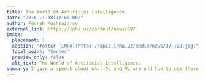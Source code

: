 ```yaml
---
title: The World of Artificial Intelligence
date: "2018-11-18T18:00:00Z"
author: Farruh Kushnazarov
external_link: https://inha.uz/content/news/697
image:
  placement: 1
  caption: "Poster [INHA](https://api2.inha.uz/media/news/17-720.jpg)"
  focal_point: "Center"
  preview_only: false
  alt_text: The World of Artificial Intelligence.
summary: I gave a speech about what DL and ML are and how to use these technologies in the interests of contemporary life. And also about artificial neural networks based on CNN (Convolutional NN) and RNN (Recurrent NN) technologies, etc.
---
```


